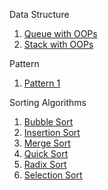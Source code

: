 Data Structure 
1. [Queue with OOPs](https://github.com/mouli-dutta/KU-MCA-2nd-Sem-Lab/blob/main/211.%20OOP%20Lab/Data%20Structures/OOP_Queue.cpp)
2. [Stack with OOPs](https://github.com/mouli-dutta/KU-MCA-2nd-Sem-Lab/blob/main/211.%20OOP%20Lab/Data%20Structures/OOP_Stack.cpp)


Pattern
1. [Pattern 1](https://github.com/mouli-dutta/KU-MCA-2nd-Sem-Lab/blob/main/211.%20OOP%20Lab/Patterns/OOP_Pattern_2.cpp)

Sorting Algorithms
1. [Bubble Sort](https://github.com/mouli-dutta/KU-MCA-2nd-Sem-Lab/blob/main/211.%20OOP%20Lab/Sorting%20Algorithms/BubbleSort.cpp)
2. [Insertion Sort](https://github.com/mouli-dutta/KU-MCA-2nd-Sem-Lab/blob/main/211.%20OOP%20Lab/Sorting%20Algorithms/InsertionSort.cpp)
3. [Merge Sort](https://github.com/mouli-dutta/KU-MCA-2nd-Sem-Lab/blob/main/211.%20OOP%20Lab/Sorting%20Algorithms/MergeSort.cpp)
4. [Quick Sort](https://github.com/mouli-dutta/KU-MCA-2nd-Sem-Lab/blob/main/211.%20OOP%20Lab/Sorting%20Algorithms/QuickSort.cpp)
5. [Radix Sort](https://github.com/mouli-dutta/KU-MCA-2nd-Sem-Lab/blob/main/211.%20OOP%20Lab/Sorting%20Algorithms/RadixSort.cpp)
6. [Selection Sort](https://github.com/mouli-dutta/KU-MCA-2nd-Sem-Lab/blob/main/211.%20OOP%20Lab/Sorting%20Algorithms/SelectionSort.cpp)
